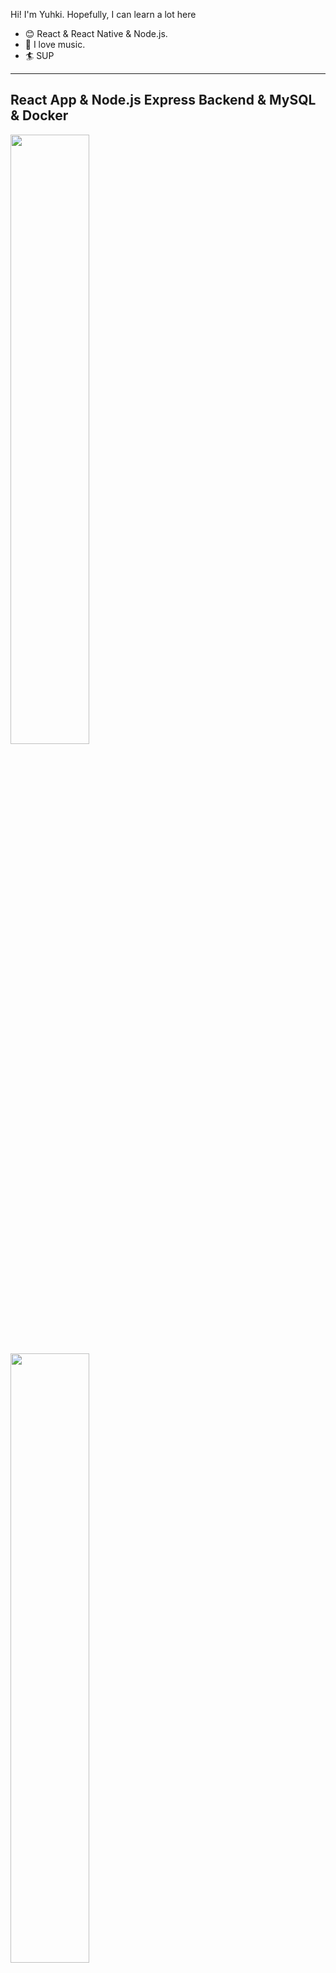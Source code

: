Hi! I'm Yuhki. Hopefully, I can learn a lot here   
- :blush: React & React Native & Node.js.  
- :guitar: I love music.  
- :surfer: SUP
<hr>

## React App & Node.js Express Backend & MySQL & Docker
<a href="https://www.youtube.com/watch?v=SQrBN74io0Y"> 
<img src="https://user-images.githubusercontent.com/37522195/210761347-3541dc4a-65dd-4ea1-9bb0-459aa272172b.jpeg" width="50%" />
</a>


<a href="https://www.youtube.com/watch?v=SQrBN74io0Y"> 
<img src="https://user-images.githubusercontent.com/37522195/210761347-3541dc4a-65dd-4ea1-9bb0-459aa272172b.jpeg" width="50%" />
</a>
